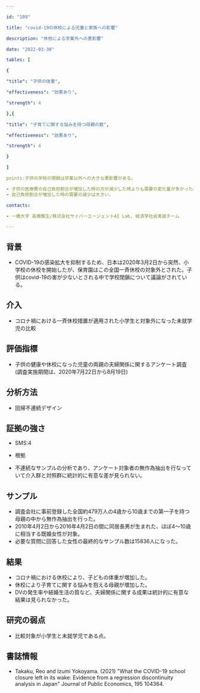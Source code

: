 ```yaml
---

id: "109"

title: "covid-19の休校による児童と家族への影響"

description: "休校による学業外への悪影響"

date: "2022-03-30"

tables: [

{

"title": "子供の体重",

"effectiveness": "効果あり",

"strength": 4

},{

"title": "子育てに関する悩みを持つ母親の数",

"effectiveness": "効果あり",

"strength": 4

}

]

points:子供の学校の閉鎖は学業以外への大きな悪影響がある。

- 子供の医療費の自己負担割合が増加した時の方が減少した時よりも需要の変化量が多かった。
- 自己負担割合が増加した時の需要の減少は大きい。

contacts:

- 一橋大学 高橋雅生/株式会社サイバーエージェントAI Lab, 経済学社会実装チーム

---
```


## 背景

- COVID-19の感染拡大を抑制するため、日本は2020年3月2日から突然、小学校の休校を開始したが、保育園はこの全国一斉休校の対象外とされた。子供はcovid-19の害が少ないとされる中で学校閉鎖について議論がされている。

## 介入

- コロナ禍における一斉休校措置が適用された小学生と対象外になった未就学児の比較

## 評価指標

- 子供の健康や休校になった児童の両親の夫婦関係に関するアンケート調査(調査実施期間は、2020年7月22日から8月19日)

## 分析方法

- 回帰不連続デザイン

## 証拠の強さ

- SMS:4
- 根拠

- 不連続なサンプルの分析であり、アンケート対象者の無作為抽出を行なっていて介入群と対照群に統計的に有意な差が見られない。

## サンプル

- 調査会社に事前登録した全国約479万人の4歳から10歳までの第一子を持つ母親の中から無作為抽出を行った。
- 2010年4月2日から2016年4月2日の間に同居長男が生まれた、ほぼ4～10歳に相当する既婚女性が対象。
- 必要な質問に回答した女性の最終的なサンプル数は15836人になった。

## 結果

- コロナ禍における休校により、子どもの体重が増加した。
- 休校により子育てに関する悩みを抱える母親が増加した。
- DVの発生率や結婚生活の質など、夫婦関係に関する成果は統計的に有意な結果は見られなかった。

## 研究の弱点

- 比較対象が小学生と未就学児である点。

## 書誌情報

- Takaku, Reo and Izumi Yokoyama. (2021) "What the COVID-19 school closure left in its wake: Evidence from a regression discontinuity analysis in Japan" Journal of Public Economics, 195 104364.
